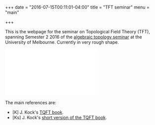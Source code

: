 +++
date = "2016-07-15T00:11:01-04:00"
title = "TFT seminar"
menu = "main"

+++

This is the webpage for the seminar on Topological Field Theory (TFT), spanning Semester 2 2016 of the [algebraic topology seminar](http://www.ms.unimelb.edu.au/research/view_seminars.php?type_id=82) at the University of Melbourne. Currently in very rough shape.

![TQFT](/files/tqft.pdf "TQFT")
  
The main references are:

  * [K] J. Kock's [TQFT book](http://mat.uab.es/~kock/TQFT.html).
  * [Ks] J. Kock's [short version of the TQFT book](http://mat.uab.es/~kock/TQFT/FS.pdf).